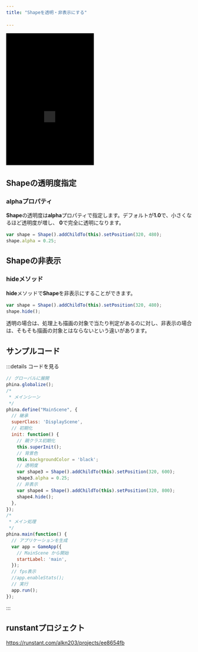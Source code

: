 ```yaml
---
title: "Shapeを透明・非表示にする"

---
```


![alpha-shape](/images/alpha-shape.png)

## Shapeの透明度指定
### alphaプロパティ
**Shape**の透明度は**alpha**プロパティで指定します。デフォルトが**1.0**で、小さくなるほど透明度が増し、 **0**で完全に透明になります。

```js
var shape = Shape().addChildTo(this).setPosition(320, 480);
shape.alpha = 0.25;
```

## Shapeの非表示
### hideメソッド
**hide**メソッドで**Shape**を非表示にすることができます。

```js
var shape = Shape().addChildTo(this).setPosition(320, 480);
shape.hide();
```

透明の場合は、処理上も描画の対象で当たり判定があるのに対し、非表示の場合は、そもそも描画の対象とはならないという違いがあります。

## サンプルコード
:::details コードを見る
```js
// グローバルに展開
phina.globalize();
/*
 * メインシーン
 */
phina.define("MainScene", {
  // 継承
  superClass: 'DisplayScene',
  // 初期化
  init: function() {
    // 親クラス初期化
    this.superInit();
    // 背景色
    this.backgroundColor = 'black';
    // 透明度
    var shape3 = Shape().addChildTo(this).setPosition(320, 600);
    shape3.alpha = 0.25;
    // 非表示
    var shape4 = Shape().addChildTo(this).setPosition(320, 800);
    shape4.hide();
  },
});
/*
 * メイン処理
 */
phina.main(function() {
  // アプリケーションを生成
  var app = GameApp({
    // MainScene から開始
    startLabel: 'main',
  });
  // fps表示
  //app.enableStats();
  // 実行
  app.run();
});
```
:::

## runstantプロジェクト
https://runstant.com/alkn203/projects/ee8654fb